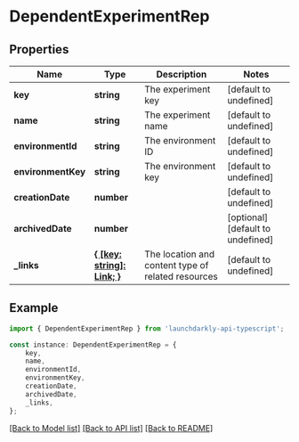 # DependentExperimentRep


## Properties

Name | Type | Description | Notes
------------ | ------------- | ------------- | -------------
**key** | **string** | The experiment key | [default to undefined]
**name** | **string** | The experiment name | [default to undefined]
**environmentId** | **string** | The environment ID | [default to undefined]
**environmentKey** | **string** | The environment key | [default to undefined]
**creationDate** | **number** |  | [default to undefined]
**archivedDate** | **number** |  | [optional] [default to undefined]
**_links** | [**{ [key: string]: Link; }**](Link.md) | The location and content type of related resources | [default to undefined]

## Example

```typescript
import { DependentExperimentRep } from 'launchdarkly-api-typescript';

const instance: DependentExperimentRep = {
    key,
    name,
    environmentId,
    environmentKey,
    creationDate,
    archivedDate,
    _links,
};
```

[[Back to Model list]](../README.md#documentation-for-models) [[Back to API list]](../README.md#documentation-for-api-endpoints) [[Back to README]](../README.md)
